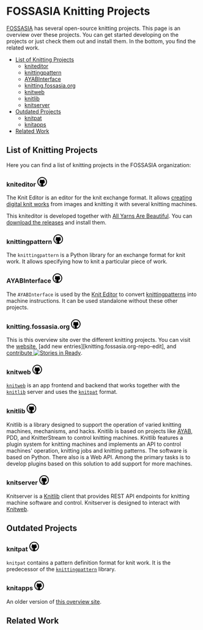 FOSSASIA Knitting Projects
==========================

[FOSSASIA](https://fossasia.org) has several open-source knitting projects.
This page is an overview over these projects. You can get started developing
on the projects or just check them out and install them. In the bottom,
you find the related work.

- [List of Knitting Projects][project-list]
  - [kniteditor][kniteditor]
  - [knittingpattern][knittingpattern]
  - [AYABInterface][AYABInterface]
  - [knitting.fossasia.org][knitting.fossasia.org]
  - [knitweb][knitweb]
  - [knitlib][knitlib]
  - [knitserver][knitserver]
- [Outdated Projects][outdated-projects]
  - [knitpat][knitpat]
  - [knitapps][knitserver]
- [Related Work][related-work]

List of Knitting Projects
-------------------------

Here you can find a list of knitting projects in the FOSSASIA organization:

### kniteditor [![View on Github][github-logo]][kniteditor-repo]

The Knit Editor is an editor for the knit exchange format.
It allows [creating digital knit works][knittingpattern] from images
and knitting it with several knitting machines.

This kniteditor is developed together with [All Yarns Are Beautiful][ayab].
You can [download the releases][kniteditor-releases] and install them.

### knittingpattern [![View on Github][github-logo]][knittingpattern-repo]

The `knittingpattern` is a Python library for an exchange format for knit work.
It allows specifying how to knit a particular piece of work.

### AYABInterface [![View on Github][github-logo]][AYABInterface-repo]

The `AYABInterface` is used by the [Knit Editor][kniteditor] to
convert [knittingpatterns][knittingpattern] into machine instructions.
It can be used standalone without these other projects.

### knitting.fossasia.org [![View on Github][github-logo]][knitting.fossasia.org-repo]

This is this overview site over the different knitting projects. 
You can visit the [website][this-site], [add new entries][knitting.fossasia.org-repo-edit],
and [contribute ![Stories in Ready][knitting.fossasia.org-waffle-badge]][knitting.fossasia.org-waffle].

### knitweb [![View on Github][github-logo]][knitweb-repo]

[`knitweb`][knitweb-repo] is an app frontend and backend that works together with the
[`knitlib`][knitserver] server and uses the [`knitpat`][knitpat] format.

### knitlib [![View on Github][github-logo]][knitlib-repo]

Knitlib is a library designed to support the operation of varied knitting machines, mechanisms, and hacks.
Knitlib is based on projects like [AYAB][ayab], PDD, and KnitterStream to control knitting machines.
Knitlib features a plugin system for knitting machines and implements an API to control machines' operation,
knitting jobs and knitting patterns. The software is based on Python.
There also is a Web API.
Among the primary tasks is to develop plugins based on this solution to add support for more machines.

### knitserver [![View on Github][github-logo]][knitserver-repo]

Knitserver is a [Knitlib][knitlib] client that provides REST API endpoints for knitting machine software and control.
Knitserver is designed to interact with [Knitweb][knitweb].

Outdated Projects
-----------------

### knitpat [![View on Github][github-logo]][knitpat-repo]

`knitpat` contains a pattern definition format for knit work.
It is the predecessor of the [`knittingpattern`][knittingpattern] library.

### knitapps [![View on Github][github-logo]][knitapps-repo]

An older version of [this overview site][top].

Related Work
------------
















[top]: #fossasia-knitting-projects
[project-list]: #list-of-knitting-projects
[outdated-projects]: #outdated-projects
[this-site]: https://knitting.fossasia.org
[ayab]: http://ayab-knitting.com/
[related-work]: #related-work

[kniteditor]: #kniteditor-
[kniteditor-repo]: https://github.com/fossasia/kniteditor
[kniteditor-waffle-badge]: https://badge.waffle.io/fossasia/kniteditor.svg?label=ready&title=Ready "Stories in Ready"
[kniteditor-waffle]: http://waffle.io/fossasia/kniteditor
[kniteditor-releases]: https://github.com/fossasia/kniteditor/releases

[knittingpattern]: #knittingpattern-
[knittingpattern-repo]: https://github.com/fossasia/knittingpattern
[knittingpattern-waffle-badge]: https://badge.waffle.io/fossasia/knittingpattern.svg?label=ready&title=Ready "Stories in Ready"
[knittingpattern-waffle]: http://waffle.io/fossasia/knittingpattern

[AYABInterface]: #AYABInterface-
[AYABInterface-repo]: https://github.com/fossasia/AYABInterface
[AYABInterface-waffle-badge]: https://badge.waffle.io/fossasia/AYABInterface.svg?label=ready&title=Ready "Stories in Ready"
[AYABInterface-waffle]: http://waffle.io/fossasia/AYABInterface

[knitting.fossasia.org]: #knittingfossasiaorg-
[knitting.fossasia.org-repo]: https://github.com/fossasia/knitting.fossasia.org
[knitting.fossasia.org-waffle-badge]: https://badge.waffle.io/fossasia/knitting.fossasia.org.svg?label=ready&title=Ready "Stories in Ready"
[knitting.fossasia.org-waffle]: http://waffle.io/fossasia/knitting.fossasia.org
[knitting.fossasia.org-edit]: https://github.com/fossasia/knitting.fossasia.org/edit/gh-pages/README.md

[knitweb]: #knitweb-
[knitweb-repo]: https://github.com/fossasia/knitweb
[knitweb-waffle-badge]: https://badge.waffle.io/fossasia/knitweb.svg?label=ready&title=Ready "Stories in Ready"
[knitweb-waffle]: http://waffle.io/fossasia/knitweb

[knitlib]: #knitlib-
[knitlib-repo]: https://github.com/fossasia/knitlib
[knitlib-waffle-badge]: https://badge.waffle.io/fossasia/knitlib.svg?label=ready&title=Ready "Stories in Ready"
[knitlib-waffle]: http://waffle.io/fossasia/knitlib

[knitserver]: #knitserver-
[knitserver-repo]: https://github.com/fossasia/knitserver
[knitserver-waffle-badge]: https://badge.waffle.io/fossasia/knitserver.svg?label=ready&title=Ready "Stories in Ready"
[knitserver-waffle]: http://waffle.io/fossasia/knitserver

[knitapps]: #knitapps-
[knitapps-repo]: https://github.com/fossasia/knitapps
[knitapps-waffle-badge]: https://badge.waffle.io/fossasia/knitapps.svg?label=ready&title=Ready "Stories in Ready"
[knitapps-waffle]: http://waffle.io/fossasia/knitapps

[knitpat]: #knitpat-
[knitpat-repo]: https://github.com/fossasia/knitpat

[github-logo]: images/GitHub.png "View on Github"
